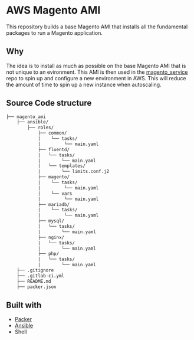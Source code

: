 # AWS Magento AMI

This repository builds a base Magento AMI that installs all the fundamental packages to run a Magento application.

## Why

The idea is to install as much as possible on the base Magento AMI that is not unique to an evironment. This AMI is then used in the [magento_service](https://gitlab.com/evesleep/infrastructure/magento/magento-service) repo to spin up and configure a new environment in AWS. This will reduce the amount of time to spin up a new instance when autoscaling.

## Source Code structure

```bash
├── magento_ami
    ├── ansible/
        ├── roles/
            ├── common/
            |    └── tasks/
            |         └── main.yaml
            ├── fluentd/
            |   └── tasks/
            |        └── main.yaml
            |   └── templates/
            |        └── limits.conf.j2
            ├── magento/
            |    └── tasks/
            |         └── main.yaml
            |    └── vars
            |         └── main.yaml
            ├── mariadb/
            |    └── tasks/
            |         └── main.yaml
            ├── mysql/
            |   └── tasks/
            |        └── main.yaml
            ├── nginx/
            |   └── tasks/
            |        └── main.yaml
            ├── php/
            |   └── tasks/
            |        └── main.yaml
    ├── .gitignore
    ├── .gitlab-ci.yml
    ├── README.md
    ├── packer.json
```

## Built with

* [Packer](https://www.packer.io/)
* [Ansible](https://www.ansible.com/)
* Shell
